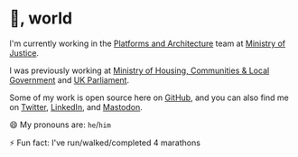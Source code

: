 # 👋, world

I'm currently working in the [Platforms and Architecture](https://mojdigital.blog.gov.uk/) team at [Ministry of Justice](https://www.gov.uk/government/organisations/ministry-of-justice).

I was previously working at [Ministry of Housing, Communities & Local Government](https://www.gov.uk/government/organisations/ministry-of-housing-communities-and-local-government) and [UK Parliament](https://parliament.uk).

Some of my work is open source here on [GitHub](https://github.com/jakemulley), and you can also find me on [Twitter](https://twitter.com/carboia), [LinkedIn](https://linkedin.com/in/jakemulley), and <a rel="me" href="https://mastodon.social/@jsm">Mastodon</a>.

😄 My pronouns are: `he`/`him`

⚡️ Fun fact: I've run/walked/completed 4 marathons
